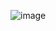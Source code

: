 ![image](https://github.com/pratyushdev-codes/ProBatch/assets/109750976/20cea7dc-c355-4f8c-b643-cecbb2a20f11)
